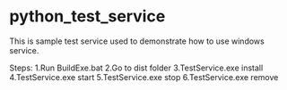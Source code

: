 # python_test_service

This is sample test service used to demonstrate how to use windows service.

Steps:
1.Run BuildExe.bat
2.Go to dist folder
3.TestService.exe install
4.TestService.exe start
5.TestService.exe  stop
6.TestService.exe remove